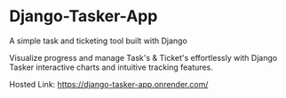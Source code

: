 # Django-Tasker-App
A simple task and ticketing tool built with Django

Visualize progress and manage Task's & Ticket's effortlessly with Django Tasker interactive charts and intuitive tracking features.

Hosted Link: https://django-tasker-app.onrender.com/

